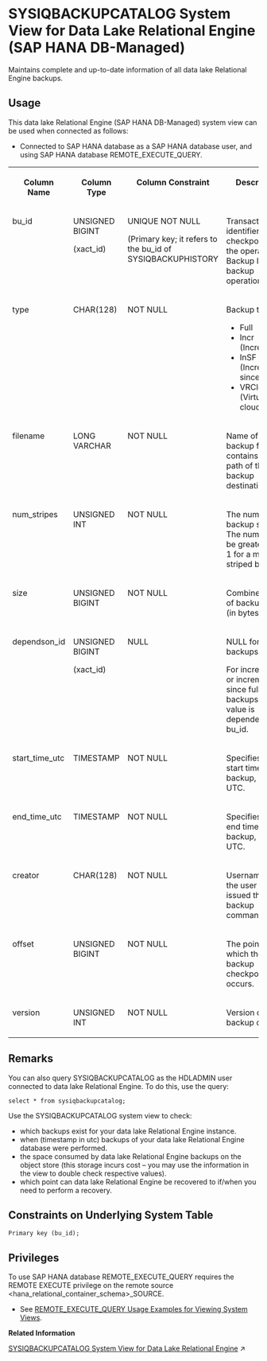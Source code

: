 <!-- loioc24ea83905bc44a58a4a04e32863b8ea -->

# SYSIQBACKUPCATALOG System View for Data Lake Relational Engine \(SAP HANA DB-Managed\)

Maintains complete and up-to-date information of all data lake Relational Engine backups.



<a name="loioc24ea83905bc44a58a4a04e32863b8ea__section_rwn_4nr_gqb"/>

## Usage

This data lake Relational Engine \(SAP HANA DB-Managed\) system view can be used when connected as follows:

-   Connected to SAP HANA database as a SAP HANA database user, and using SAP HANA database REMOTE\_EXECUTE\_QUERY.





<table>
<tr>
<th valign="top">

Column Name

</th>
<th valign="top">

Column Type

</th>
<th valign="top">

Column Constraint

</th>
<th valign="top">

Description

</th>
</tr>
<tr>
<td valign="top">

bu\_id

</td>
<td valign="top">

UNSIGNED BIGINT

\(xact\_id\)

</td>
<td valign="top">

UNIQUE NOT NULL

\(Primary key; it refers to the bu\_id of SYSIQBACKUPHISTORY

</td>
<td valign="top">

Transaction identifier of the checkpoint of the operation. Backup ID for backup operations.

</td>
</tr>
<tr>
<td valign="top">

type

</td>
<td valign="top">

CHAR\(128\)

</td>
<td valign="top">

NOT NULL

</td>
<td valign="top">

Backup type:

-   Full
-   Incr \(Incremental\)
-   InSF \(Incremental since full\)
-   VRCloud \(Virtual cloud\)



</td>
</tr>
<tr>
<td valign="top">

filename

</td>
<td valign="top">

LONG VARCHAR

</td>
<td valign="top">

NOT NULL

</td>
<td valign="top">

Name of the backup file – contains the full path of the backup destination.

</td>
</tr>
<tr>
<td valign="top">

num\_stripes

</td>
<td valign="top">

UNSIGNED INT

</td>
<td valign="top">

NOT NULL

</td>
<td valign="top">

The number of backup stripes. The number will be greater than 1 for a multi-striped backup.

</td>
</tr>
<tr>
<td valign="top">

size

</td>
<td valign="top">

UNSIGNED BIGINT

</td>
<td valign="top">

NOT NULL

</td>
<td valign="top">

Combined size of backup files \(in bytes\).

</td>
</tr>
<tr>
<td valign="top">

dependson\_id

</td>
<td valign="top">

UNSIGNED BIGINT

\(xact\_id\)

</td>
<td valign="top">

NULL

</td>
<td valign="top">

NULL for full backups.

For incremental or incremental since full backups, the value is dependent on bu\_id.

</td>
</tr>
<tr>
<td valign="top">

start\_time\_utc

</td>
<td valign="top">

TIMESTAMP

</td>
<td valign="top">

NOT NULL

</td>
<td valign="top">

Specifies the start time of the backup, given in UTC.

</td>
</tr>
<tr>
<td valign="top">

end\_time\_utc

</td>
<td valign="top">

TIMESTAMP

</td>
<td valign="top">

NOT NULL

</td>
<td valign="top">

Specifies the end time of the backup, given in UTC.

</td>
</tr>
<tr>
<td valign="top">

creator

</td>
<td valign="top">

CHAR\(128\)

</td>
<td valign="top">

NOT NULL

</td>
<td valign="top">

Username/ID of the user who issued the backup command.

</td>
</tr>
<tr>
<td valign="top">

offset

</td>
<td valign="top">

UNSIGNED BIGINT

</td>
<td valign="top">

NOT NULL

</td>
<td valign="top">

The point at which the data backup checkpoint occurs.

</td>
</tr>
<tr>
<td valign="top">

version

</td>
<td valign="top">

UNSIGNED INT

</td>
<td valign="top">

NOT NULL

</td>
<td valign="top">

Version of the backup catalog.

</td>
</tr>
</table>



<a name="loioc24ea83905bc44a58a4a04e32863b8ea__section_djc_k5j_wrb"/>

## Remarks

You can also query SYSIQBACKUPCATALOG as the HDLADMIN user connected to data lake Relational Engine. To do this, use the query:

```
select * from sysiqbackupcatalog;
```

Use the SYSIQBACKUPCATALOG system view to check:

-   which backups exist for your data lake Relational Engine instance.
-   when \(timestamp in utc\) backups of your data lake Relational Engine database were performed.
-   the space consumed by data lake Relational Engine backups on the object store \(this storage incurs cost – you may use the information in the view to double check respective values\).
-   which point can data lake Relational Engine be recovered to if/when you need to perform a recovery.



<a name="loioc24ea83905bc44a58a4a04e32863b8ea__section_p4r_k5j_wrb"/>

## Constraints on Underlying System Table

```
Primary key (bu_id);
```



<a name="loioc24ea83905bc44a58a4a04e32863b8ea__section_gj1_wy1_4yb"/>

## Privileges

To use SAP HANA database REMOTE\_EXECUTE\_QUERY requires the REMOTE EXECUTE privilege on the remote source <hana\_relational\_container\_schema\>\_SOURCE.

-   See [REMOTE\_EXECUTE\_QUERY Usage Examples for Viewing System Views](https://help.sap.com/docs/SAP_HANA_DATA_LAKE/a898e08b84f21015969fa437e89860c8/ada51c0074354a5f99b60c14cffb653c.html).

**Related Information**  


[SYSIQBACKUPCATALOG System View for Data Lake Relational Engine](https://help.sap.com/viewer/19b3964099384f178ad08f2d348232a9/2024_1_QRC/en-US/67c5105be86d4e919887c93d9f34241e.html "Maintains complete and up-to-date information of all data lake Relational Engine backups.") :arrow_upper_right:


